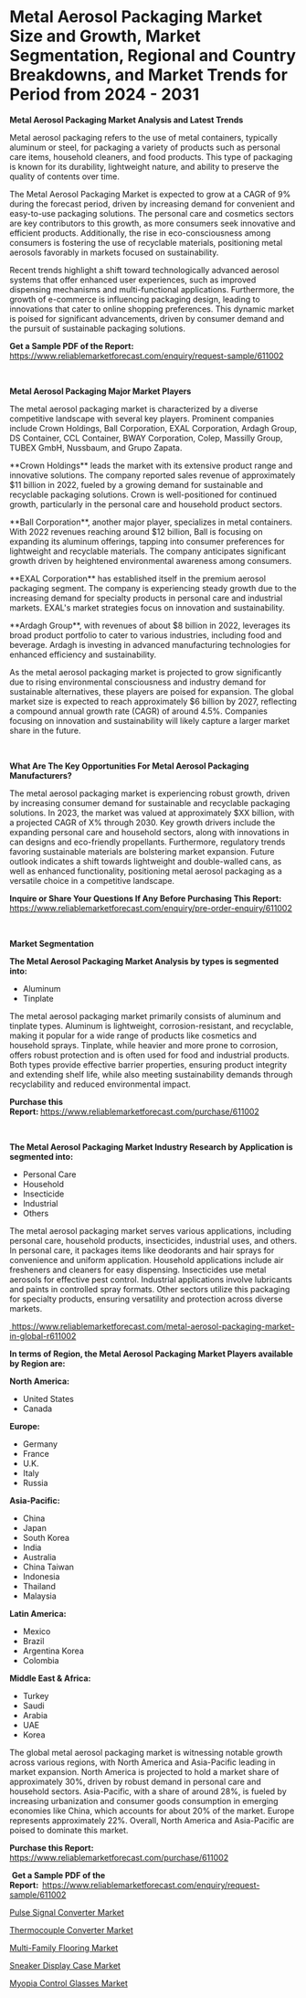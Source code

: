<p><h1>Metal Aerosol Packaging Market Size and Growth, Market Segmentation, Regional and Country Breakdowns, and Market Trends for Period from 2024 -  2031</h1></p><p><strong>Metal Aerosol Packaging Market Analysis and Latest Trends</strong></p>
<p><p>Metal aerosol packaging refers to the use of metal containers, typically aluminum or steel, for packaging a variety of products such as personal care items, household cleaners, and food products. This type of packaging is known for its durability, lightweight nature, and ability to preserve the quality of contents over time. </p><p>The Metal Aerosol Packaging Market is expected to grow at a CAGR of 9% during the forecast period, driven by increasing demand for convenient and easy-to-use packaging solutions. The personal care and cosmetics sectors are key contributors to this growth, as more consumers seek innovative and efficient products. Additionally, the rise in eco-consciousness among consumers is fostering the use of recyclable materials, positioning metal aerosols favorably in markets focused on sustainability.</p><p>Recent trends highlight a shift toward technologically advanced aerosol systems that offer enhanced user experiences, such as improved dispensing mechanisms and multi-functional applications. Furthermore, the growth of e-commerce is influencing packaging design, leading to innovations that cater to online shopping preferences. This dynamic market is poised for significant advancements, driven by consumer demand and the pursuit of sustainable packaging solutions.</p></p>
<p><strong>Get a Sample PDF of the Report:&nbsp;</strong> <a href="https://www.reliablemarketforecast.com/enquiry/request-sample/611002?utm_campaign=1110&utm_medium=2&utm_source=Github&utm_content=ia&utm_term=29092024&utm_id=metal-aerosol-packaging">https://www.reliablemarketforecast.com/enquiry/request-sample/611002</a></p>
<p>&nbsp;</p>
<p><strong>Metal Aerosol Packaging Major Market Players</strong></p>
<p><p>The metal aerosol packaging market is characterized by a diverse competitive landscape with several key players. Prominent companies include Crown Holdings, Ball Corporation, EXAL Corporation, Ardagh Group, DS Container, CCL Container, BWAY Corporation, Colep, Massilly Group, TUBEX GmbH, Nussbaum, and Grupo Zapata.</p><p>**Crown Holdings** leads the market with its extensive product range and innovative solutions. The company reported sales revenue of approximately $11 billion in 2022, fueled by a growing demand for sustainable and recyclable packaging solutions. Crown is well-positioned for continued growth, particularly in the personal care and household product sectors.</p><p>**Ball Corporation**, another major player, specializes in metal containers. With 2022 revenues reaching around $12 billion, Ball is focusing on expanding its aluminum offerings, tapping into consumer preferences for lightweight and recyclable materials. The company anticipates significant growth driven by heightened environmental awareness among consumers.</p><p>**EXAL Corporation** has established itself in the premium aerosol packaging segment. The company is experiencing steady growth due to the increasing demand for specialty products in personal care and industrial markets. EXAL's market strategies focus on innovation and sustainability.</p><p>**Ardagh Group**, with revenues of about $8 billion in 2022, leverages its broad product portfolio to cater to various industries, including food and beverage. Ardagh is investing in advanced manufacturing technologies for enhanced efficiency and sustainability.</p><p>As the metal aerosol packaging market is projected to grow significantly due to rising environmental consciousness and industry demand for sustainable alternatives, these players are poised for expansion. The global market size is expected to reach approximately $6 billion by 2027, reflecting a compound annual growth rate (CAGR) of around 4.5%. Companies focusing on innovation and sustainability will likely capture a larger market share in the future.</p></p>
<p>&nbsp;</p>
<p><strong>What Are The Key Opportunities For Metal Aerosol Packaging Manufacturers?</strong></p>
<p><p>The metal aerosol packaging market is experiencing robust growth, driven by increasing consumer demand for sustainable and recyclable packaging solutions. In 2023, the market was valued at approximately $XX billion, with a projected CAGR of X% through 2030. Key growth drivers include the expanding personal care and household sectors, along with innovations in can designs and eco-friendly propellants. Furthermore, regulatory trends favoring sustainable materials are bolstering market expansion. Future outlook indicates a shift towards lightweight and double-walled cans, as well as enhanced functionality, positioning metal aerosol packaging as a versatile choice in a competitive landscape.</p></p>
<p><strong>Inquire or Share Your Questions If Any Before Purchasing This Report:</strong> <a href="https://www.reliablemarketforecast.com/enquiry/pre-order-enquiry/611002?utm_campaign=1110&utm_medium=2&utm_source=Github&utm_content=ia&utm_term=29092024&utm_id=metal-aerosol-packaging">https://www.reliablemarketforecast.com/enquiry/pre-order-enquiry/611002</a></p>
<p>&nbsp;</p>
<p><strong>Market Segmentation</strong></p>
<p><strong>The Metal Aerosol Packaging Market Analysis by types is segmented into:</strong></p>
<p><ul><li>Aluminum</li><li>Tinplate</li></ul></p>
<p><p>The metal aerosol packaging market primarily consists of aluminum and tinplate types. Aluminum is lightweight, corrosion-resistant, and recyclable, making it popular for a wide range of products like cosmetics and household sprays. Tinplate, while heavier and more prone to corrosion, offers robust protection and is often used for food and industrial products. Both types provide effective barrier properties, ensuring product integrity and extending shelf life, while also meeting sustainability demands through recyclability and reduced environmental impact.</p></p>
<p><strong>Purchase this Report:&nbsp;</strong><a href="https://www.reliablemarketforecast.com/purchase/611002?utm_campaign=1110&utm_medium=2&utm_source=Github&utm_content=ia&utm_term=29092024&utm_id=metal-aerosol-packaging">https://www.reliablemarketforecast.com/purchase/611002</a></p>
<p>&nbsp;</p>
<p><strong>The Metal Aerosol Packaging Market Industry Research by Application is segmented into:</strong></p>
<p><ul><li>Personal Care</li><li>Household</li><li>Insecticide</li><li>Industrial</li><li>Others</li></ul></p>
<p><p>The metal aerosol packaging market serves various applications, including personal care, household products, insecticides, industrial uses, and others. In personal care, it packages items like deodorants and hair sprays for convenience and uniform application. Household applications include air fresheners and cleaners for easy dispensing. Insecticides use metal aerosols for effective pest control. Industrial applications involve lubricants and paints in controlled spray formats. Other sectors utilize this packaging for specialty products, ensuring versatility and protection across diverse markets.</p></p>
<p><a href="https://www.reliablemarketforecast.com/metal-aerosol-packaging-market-in-global-r611002?utm_campaign=1110&utm_medium=2&utm_source=Github&utm_content=ia&utm_term=29092024&utm_id=metal-aerosol-packaging">&nbsp;https://www.reliablemarketforecast.com/metal-aerosol-packaging-market-in-global-r611002</a></p>
<p><strong>In terms of Region, the Metal Aerosol Packaging Market Players available by Region are:</strong></p>
<p>
    <p> <strong> North America: </strong>
        <ul>
            <li>United States</li>
            <li>Canada</li>
        </ul>
        </p> 
    <p> <strong> Europe: </strong>
        <ul>
            <li>Germany</li>
            <li>France</li>
            <li>U.K.</li>
            <li>Italy</li>
            <li>Russia</li>
        </ul>
        </p> 
    <p> <strong> Asia-Pacific: </strong>
        <ul>
            <li>China</li>
            <li>Japan</li>
            <li>South Korea</li>
            <li>India</li>
            <li>Australia</li>
            <li>China Taiwan</li>
            <li>Indonesia</li>
            <li>Thailand</li>
            <li>Malaysia</li>
        </ul>
        </p> 
    <p> <strong> Latin America: </strong>
        <ul>
            <li>Mexico</li>
            <li>Brazil</li>
            <li>Argentina Korea</li>
            <li>Colombia</li>
        </ul>
        </p> 
    <p> <strong> Middle East & Africa: </strong>
        <ul>
            <li>Turkey</li>
            <li>Saudi</li>
            <li>Arabia</li>
            <li>UAE</li>
            <li>Korea</li>
        </ul>
    </p>
    </p>
<p><p>The global metal aerosol packaging market is witnessing notable growth across various regions, with North America and Asia-Pacific leading in market expansion. North America is projected to hold a market share of approximately 30%, driven by robust demand in personal care and household sectors. Asia-Pacific, with a share of around 28%, is fueled by increasing urbanization and consumer goods consumption in emerging economies like China, which accounts for about 20% of the market. Europe represents approximately 22%. Overall, North America and Asia-Pacific are poised to dominate this market.</p></p>
<p><strong>Purchase this Report: </strong><a href="https://www.reliablemarketforecast.com/purchase/611002?utm_campaign=1110&utm_medium=2&utm_source=Github&utm_content=ia&utm_term=29092024&utm_id=metal-aerosol-packaging">https://www.reliablemarketforecast.com/purchase/611002</a></p>
<p>&nbsp;<strong>Get a Sample PDF of the Report:&nbsp;&nbsp;</strong><a href="https://www.reliablemarketforecast.com/enquiry/request-sample/611002?utm_campaign=1110&utm_medium=2&utm_source=Github&utm_content=ia&utm_term=29092024&utm_id=metal-aerosol-packaging">https://www.reliablemarketforecast.com/enquiry/request-sample/611002</a></p>
<p><strong></strong></p>
<p><p><a href="https://issuu.com/reportprime-2/docs/pulse-signal-converter-market-size-_3de28acdc82ed0?utm_campaign=1110&utm_medium=2&utm_source=Github&utm_content=ia&utm_term=29092024&utm_id=metal-aerosol-packaging">Pulse Signal Converter Market</a></p><p><a href="https://issuu.com/reportprime-2/docs/thermocouple-converter-market-size-_306164937c16a5?utm_campaign=1110&utm_medium=2&utm_source=Github&utm_content=ia&utm_term=29092024&utm_id=metal-aerosol-packaging">Thermocouple Converter Market</a></p><p><a href="https://github.com/WillieWoodard/Market-Research-Report-List-6/blob/main/multi-family-flooring-market.md?utm_campaign=1110&utm_medium=2&utm_source=Github&utm_content=ia&utm_term=29092024&utm_id=metal-aerosol-packaging">Multi-Family Flooring Market</a></p><p><a href="https://www.linkedin.com/pulse/driving-market-forces-sneaker-display-case-trends-future-spiqc?utm_campaign=1110&utm_medium=2&utm_source=Github&utm_content=ia&utm_term=29092024&utm_id=metal-aerosol-packaging">Sneaker Display Case Market</a></p><p><a href="https://www.linkedin.com/pulse/myopia-control-glasses-market-strategic-insights-product-evolution-bolrc?utm_campaign=1110&utm_medium=2&utm_source=Github&utm_content=ia&utm_term=29092024&utm_id=metal-aerosol-packaging">Myopia Control Glasses Market</a></p></p>
